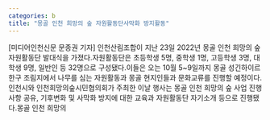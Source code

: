 ```yaml
---
categories: b
title: "몽골 인천 희망의 숲 자원활동단사막화 방지활동"
---
```

[미디어인천신문 문종권 기자] 인천산림조합이 지난 23일 2022년 몽골 인천 희망의 숲 자원활동단 발대식을 가졌다.자원활동단은 초등학생 5명, 중학생 1명, 고등학생 3명, 대학생 9명, 일반인 등 32명으로 구성됐다.이들은 오는 10월 5~9일까지 몽골 성긴하이르한구 조림지에서 나무를 심는 자원활동과 몽골 현지인들과 문화교류를 진행할 예정이다.인천시와 인천희망의숲시민협의회가 주최한 이날 행사는 몽골 인천 희망의 숲 사업 진행사항 공유, 기후변화 및 사막화 방지에 대한 교육과 자원활동단 자기소개 등으로 진행됐다.몽골 인천 희망의